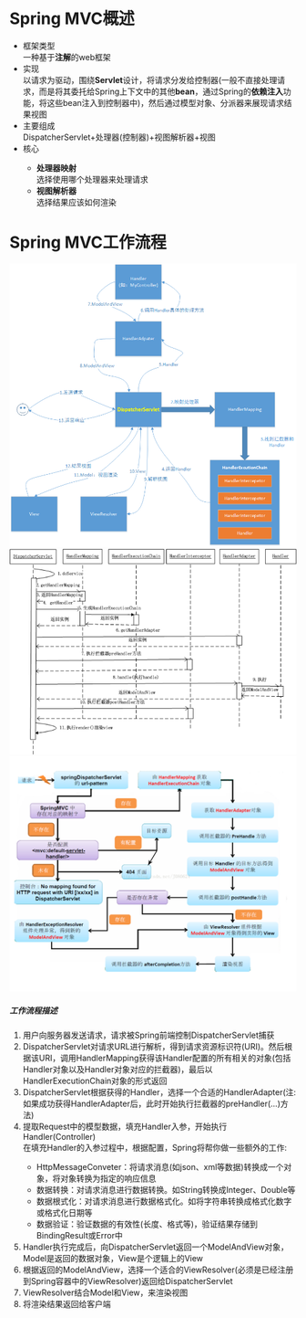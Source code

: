 <h1>Spring MVC概述</h1>
<ul>
	<li>框架类型</li>
	一种基于<b>注解</b>的web框架<br>
	<li>实现</li>
	以请求为驱动，围绕<b>Servlet</b>设计，将请求分发给控制器(一般不直接处理请求，而是将其委托给Spring上下文中的其他<b>bean</b>，通过Spring的<b>依赖注入</b>功能，将这些bean注入到控制器中)，然后通过模型对象、分派器来展现请求结果视图<br>
	<li>主要组成</li>
	DispatcherServlet+处理器(控制器)+视图解析器+视图
	<li>核心</li>
	<ul>
		<li><b>处理器映射</b></li>
		选择使用哪个处理器来处理请求
		<li><b>视图解析器</b></li>
		选择结果应该如何渲染
	</ul>
</ul>
<h1>Spring MVC工作流程</h1>
<img src="https://github.com/WuwenGitHub/Notebook/blob/master/pics/SpringMVC%E8%AF%B7%E6%B1%82%E5%A4%84%E7%90%86%E8%BF%87%E7%A8%8B.png">
<img src="https://github.com/WuwenGitHub/Notebook/blob/master/pics/SpringMVC%E5%B7%A5%E4%BD%9C%E6%B5%81%E7%A8%8B%E5%9B%BE2.png">
<img src="https://github.com/WuwenGitHub/Notebook/blob/master/pics/SpringMVC%E5%B7%A5%E4%BD%9C%E6%B5%81%E7%A8%8B%E5%9B%BE3.png">
<h5>工作流程描述</h5>
<ol>
	<li>用户向服务器发送请求，请求被Spring前端控制DispatcherServlet捕获</li>
	<li>DispatcherServlet对请求URL进行解析，得到请求资源标识符(URI)。然后根据该URI，调用HandlerMapping获得该Handler配置的所有相关的对象(包括Handler对象以及Handler对象对应的拦截器)，最后以HandlerExecutionChain对象的形式返回</li>
	<li>DispatcherServlet根据获得的Handler，选择一个合适的HandlerAdapter(注:如果成功获得HandlerAdapter后，此时开始执行拦截器的preHandler(...)方法)</li>
	<li>提取Request中的模型数据，填充Handler入参，开始执行Handler(Controller)</li>
	在填充Handler的入参过程中，根据配置，Spring将帮你做一些额外的工作:
	<ul>
		<li>HttpMessageConveter：将请求消息(如json、xml等数据)转换成一个对象，将对象转换为指定的响应信息</li>
		<li>数据转换：对请求消息进行数据转换。如String转换成Integer、Double等</li>
		<li>数据根式化：对请求消息进行数据格式化。如将字符串转换成格式化数字或格式化日期等</li>
		<li>数据验证：验证数据的有效性(长度、格式等)，验证结果存储到BindingResult或Error中</li>
	</ul>
	<li>Handler执行完成后，向DispatcherServlet返回一个ModelAndView对象，Model是返回的数据对象，View是个逻辑上的View</li>
	<li>根据返回的ModelAndView，选择一个适合的ViewResolver(必须是已经注册到Spring容器中的ViewResolver)返回给DispatcherServlet</li>
	<li>ViewResolver结合Model和View，来渲染视图</li>
	<li>将渲染结果返回给客户端</li>
</ol>
